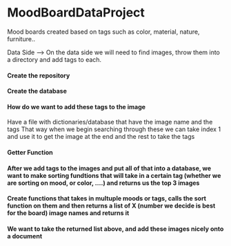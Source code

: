 # MoodBoardDataProject
Mood boards created based on tags such as color, material, nature, furniture..

Data Side —> On the data side we will need to find images, throw them into a directory and add tags to each.
#### Create the repository
#### Create the database
#### How do we want to add these tags to the image
 Have a file with dictionaries/database that have the image name and the tags
 That way when we begin searching through these we can take index 1 and use it to get the image at the end and the rest to take the tags
#### Getter Function
#### After we add tags to the images and put all of that into a database, we want to make sorting fundtions that will take in a certain tag (whether we are sorting on mood, or color, ….) and returns us the top 3 images
#### Create functions that takes in multuple moods or tags, calls the sort function on them and then returns a list of X (number we decide is best for the board) image names and returns it
#### We want to take the returned list above, and add these images nicely onto a document
